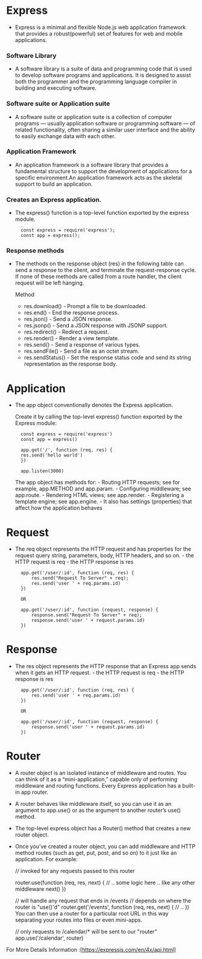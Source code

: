 # Express

- Express is a minimal and flexible Node.js web application framework that provides a robust(powerful) set of features for web and mobile applications.

### Software Library

- A software library is a suite of data and programming code that is used to develop software programs and applications. It is designed to assist both the programmer and the programming language compiler in building and executing software.

### Software suite or Application suite

- A software suite or application suite is a collection of computer programs — usually application software or programming software — of related functionality, often sharing a similar user interface and the ability to easily exchange data with each other.

### Application Framework

- An application framework is a software library that provides a fundamental structure to support the development of applications for a specific environment.An application framework acts as the skeletal support to build an application.

### Creates an Express application.

- The express() function is a top-level function exported by the express module.

        const express = require('express');
        const app = express();

### Response methods

- The methods on the response object (res) in the following table can send a response to the client, and terminate the request-response cycle. If none of these methods are called from a route handler, the client request will be left hanging.

  Method

  - res.download() - Prompt a file to be downloaded.
  - res.end() - End the response process.
  - res.json() - Send a JSON response.
  - res.jsonp() - Send a JSON response with JSONP support.
  - res.redirect() - Redirect a request.
  - res.render() - Render a view template.
  - res.send() - Send a response of various types.
  - res.sendFile() - Send a file as an octet stream.
  - res.sendStatus() - Set the response status code and send its string representation as the response body.

# Application

- The app object conventionally denotes the Express application.

  Create it by calling the top-level express() function exported by the Express module:

        const express = require('express')
        const app = express()

        app.get('/', function (req, res) {
        res.send('hello world')
        })

        app.listen(3000)

  The app object has methods for: - Routing HTTP requests; see for example, app.METHOD and app.param. - Configuring middleware; see app.route. - Rendering HTML views; see app.render. - Registering a template engine; see app.engine. - It also has settings (properties) that affect how the application behaves

# Request

- The req object represents the HTTP request and has properties for the request query string, parameters, body, HTTP headers, and so on. - the HTTP request is req - the HTTP response is res

        app.get('/user/:id', function (req, res) {
            res.send("Request To Server" + req);
            res.send('user ' + req.params.id)
        })

        OR

        app.get('/user/:id', function (request, response) {
            response.send("Request To Server" + req);
            response.send('user ' + request.params.id)
        })

# Response

- The res object represents the HTTP response that an Express app sends when it gets an HTTP request. - the HTTP request is req - the HTTP response is res

        app.get('/user/:id', function (req, res) {
            res.send('user ' + req.params.id)
        })

        OR

        app.get('/user/:id', function (request, response) {
            response.send('user ' + request.params.id)
        })

# Router

- A router object is an isolated instance of middleware and routes.
  You can think of it as a “mini-application,” capable only of performing middleware and routing functions.
  Every Express application has a built-in app router.

- A router behaves like middleware itself, so you can use it as an argument to app.use() or as the argument to another router’s use() method.

- The top-level express object has a Router() method that creates a new router object.

- Once you’ve created a router object, you can add middleware and HTTP method routes (such as get, put, post, and so on) to it just like an application. For example:

  // invoked for any requests passed to this router

  router.use(function (req, res, next) {
  // .. some logic here .. like any other middleware
  next()
  })

  // will handle any request that ends in /events
  // depends on where the router is "use()'d"
  router.get('/events', function (req, res, next) {
  // ..
  })
  You can then use a router for a particular root URL in this way separating your routes into files or even mini-apps.

  // only requests to /calendar/\* will be sent to our "router"
  app.use('/calendar', router)

For More Details Information :[https://expressjs.com/en/4x/api.html]
